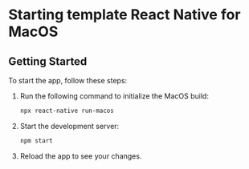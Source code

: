 # Starting template React Native for MacOS

## Getting Started

To start the app, follow these steps:

1. Run the following command to initialize the MacOS build:
   ```sh
   npx react-native run-macos
   ```
2. Start the development server:
   ```sh
   npm start
   ```
3. Reload the app to see your changes.
```

